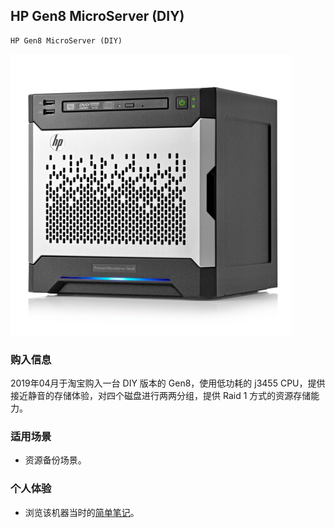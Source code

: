 ## HP Gen8 MicroServer (DIY)

    HP Gen8 MicroServer (DIY)

![HP Gen8 MicroServer](../assets/device/hp-gen8-microserver.jpeg)

### 购入信息

2019年04月于淘宝购入一台 DIY 版本的 Gen8，使用低功耗的 j3455 CPU，提供接近静音的存储体验，对四个磁盘进行两两分组，提供 Raid 1 方式的资源存储能力。

### 适用场景

- 资源备份场景。

### 个人体验

- 浏览该机器当时的[简单笔记](../notes/2019-gen8-custom-made.md)。
